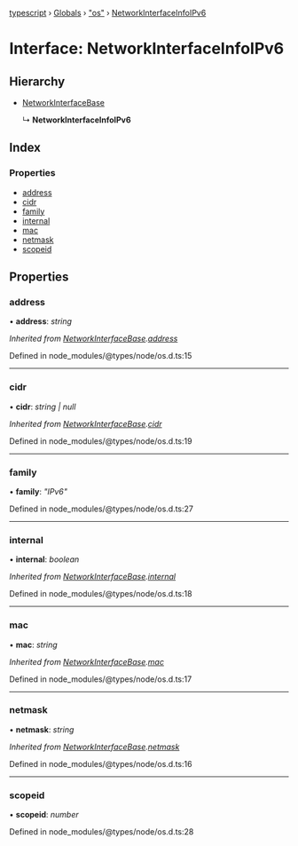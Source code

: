 [typescript](../README.md) › [Globals](../globals.md) › ["os"](../modules/_os_.md) › [NetworkInterfaceInfoIPv6](_os_.networkinterfaceinfoipv6.md)

# Interface: NetworkInterfaceInfoIPv6

## Hierarchy

* [NetworkInterfaceBase](_os_.networkinterfacebase.md)

  ↳ **NetworkInterfaceInfoIPv6**

## Index

### Properties

* [address](_os_.networkinterfaceinfoipv6.md#address)
* [cidr](_os_.networkinterfaceinfoipv6.md#cidr)
* [family](_os_.networkinterfaceinfoipv6.md#family)
* [internal](_os_.networkinterfaceinfoipv6.md#internal)
* [mac](_os_.networkinterfaceinfoipv6.md#mac)
* [netmask](_os_.networkinterfaceinfoipv6.md#netmask)
* [scopeid](_os_.networkinterfaceinfoipv6.md#scopeid)

## Properties

###  address

• **address**: *string*

*Inherited from [NetworkInterfaceBase](_os_.networkinterfacebase.md).[address](_os_.networkinterfacebase.md#address)*

Defined in node_modules/@types/node/os.d.ts:15

___

###  cidr

• **cidr**: *string | null*

*Inherited from [NetworkInterfaceBase](_os_.networkinterfacebase.md).[cidr](_os_.networkinterfacebase.md#cidr)*

Defined in node_modules/@types/node/os.d.ts:19

___

###  family

• **family**: *"IPv6"*

Defined in node_modules/@types/node/os.d.ts:27

___

###  internal

• **internal**: *boolean*

*Inherited from [NetworkInterfaceBase](_os_.networkinterfacebase.md).[internal](_os_.networkinterfacebase.md#internal)*

Defined in node_modules/@types/node/os.d.ts:18

___

###  mac

• **mac**: *string*

*Inherited from [NetworkInterfaceBase](_os_.networkinterfacebase.md).[mac](_os_.networkinterfacebase.md#mac)*

Defined in node_modules/@types/node/os.d.ts:17

___

###  netmask

• **netmask**: *string*

*Inherited from [NetworkInterfaceBase](_os_.networkinterfacebase.md).[netmask](_os_.networkinterfacebase.md#netmask)*

Defined in node_modules/@types/node/os.d.ts:16

___

###  scopeid

• **scopeid**: *number*

Defined in node_modules/@types/node/os.d.ts:28
